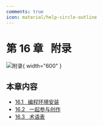 ```yaml
---
comments: true
icon: material/help-circle-outline
---
```


# 第 16 章 &nbsp; 附录

<div class="center-table" markdown>

![附录](../assets/covers/chapter_appendix.jpg){ width="600" }

</div>

## 本章内容

- [16.1 &nbsp; 编程环境安装](https://www.hello-algo.com/chapter_appendix/installation/)
- [16.2 &nbsp; 一起参与创作](https://www.hello-algo.com/chapter_appendix/contribution/)
- [16.3 &nbsp; 术语表](https://www.hello-algo.com/chapter_appendix/terminology/)
